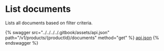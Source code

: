 # List documents

Lists all documents based on filter criteria.

{% swagger src="../../../../.gitbook/assets/api.json" path="/v1/products/{productId}/documents" method="get" %}
[api.json](../../../../.gitbook/assets/api.json)
{% endswagger %}

